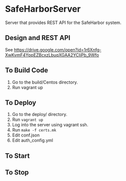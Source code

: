 # SafeHarborServer
Server that provides REST API for the SafeHarbor system.
## Design and REST API
See https://drive.google.com/open?id=1r6Xnfg-XwKvmF4YppEZBcxzLbuqXGAA2YCIiPb_9Wfo
## To Build Code
1. Go to the build/Centos directory.
2. Run vagrant up

## To Deploy
1. Go to the deploy/<target-OS> directory.
2. Run <code>vagrant up</code>
3. Log into the server using vagrant ssh.
4. Run <code>make -f certs.mk</code>
5. Edit conf.json
6. Edit auth_config.yml

## To Start

## To Stop
